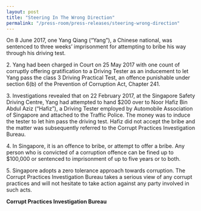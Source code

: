 ```yaml
---
layout: post
title: "Steering In The Wrong Direction"
permalink: "/press-room/press-releases/steering-wrong-direction"
---
```

On 8 June 2017, one Yang Qiang (“Yang”), a Chinese national, was sentenced to three weeks’ imprisonment for attempting to bribe his way through his driving test.

2\.        Yang had been charged in Court on 25 May 2017 with one count of corruptly offering gratification to a Driving Tester as an inducement to let Yang pass the class 3 Driving Practical Test, an offence punishable under section 6(b) of the Prevention of Corruption Act, Chapter 241.

3\.        Investigations revealed that on 22 February 2017, at the Singapore Safety Driving Centre, Yang had attempted to hand $200 over to Noor Hafiz Bin Abdul Aziz (“Hafiz”), a Driving Tester employed by Automobile Association of Singapore and attached to the Traffic Police. The money was to induce the tester to let him pass the driving test. Hafiz did not accept the bribe and the matter was subsequently referred to the Corrupt Practices Investigation Bureau.

4\.        In Singapore, it is an offence to bribe, or attempt to offer a bribe. Any person who is convicted of a corruption offence can be fined up to $100,000 or sentenced to imprisonment of up to five years or to both.

5\.        Singapore adopts a zero tolerance approach towards corruption. The Corrupt Practices Investigation Bureau takes a serious view of any corrupt practices and will not hesitate to take action against any party involved in such acts.

**Corrupt Practices Investigation Bureau**

